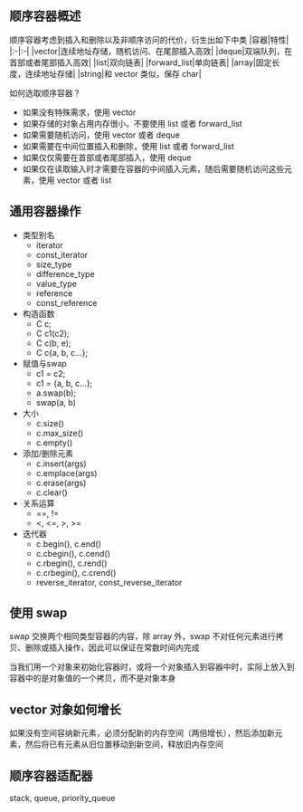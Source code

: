 ## 顺序容器概述
顺序容器考虑到插入和删除以及非顺序访问的代价，衍生出如下中类
|容器|特性|
|:-|:-|
|vector|连续地址存储，随机访问、在尾部插入高效|
|deque|双端队列，在首部或者尾部插入高效|
|list|双向链表|
|forward_list|单向链表|
|array|固定长度，连续地址存储|
|string|和 vector 类似，保存 char|

如何选取顺序容器？
- 如果没有特殊需求，使用 vector
- 如果存储的对象占用内存很小，不要使用 list 或者 forward_list
- 如果需要随机访问，使用 vector 或者 deque
- 如果需要在中间位置插入和删除，使用 list 或者 forward_list
- 如果仅仅需要在首部或者尾部插入，使用 deque
- 如果仅在读取输入时才需要在容器的中间插入元素，随后需要随机访问这些元素，使用 vector 或者 list

## 通用容器操作
- 类型别名
    - iterator
    - const_iterator
    - size_type
    - difference_type
    - value_type
    - reference
    - const_reference
- 构造函数
    - C c;
    - C c1(c2);
    - C c(b, e);
    - C c{a, b, c...};
- 赋值与swap
    - c1 = c2;
    - c1 = {a, b, c...};
    - a.swap(b);
    - swap(a, b)
- 大小
    - c.size()
    - c.max_size()
    - c.empty()
- 添加/删除元素
    - c.insert(args)
    - c.emplace(args)
    - c.erase(args)
    - c.clear()
- 关系运算
    - ==, !=
    - <, <=, >, >=
- 迭代器
    - c.begin(), c.end()
    - c.cbegin(), c.cend()
    - c.rbegin(), c.rend()
    - c.crbegin(), c.crend()
    - reverse_iterator, const_reverse_iterator

## 使用 swap  
swap 交换两个相同类型容器的内容，除 array 外，swap 不对任何元素进行拷贝、删除或插入操作，因此可以保证在常数时间内完成

当我们用一个对象来初始化容器时，或将一个对象插入到容器中时，实际上放入到容器中的是对象值的一个拷贝，而不是对象本身

## vector 对象如何增长  
如果没有空间容纳新元素，必须分配新的内存空间（两倍增长），然后添加新元素，然后将已有元素从旧位置移动到新空间，释放旧内存空间

## 顺序容器适配器
stack, queue, priority_queue
